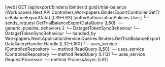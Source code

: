 [web] GET /api/export/binders/{binderId:guid}/trial-balance  (Workpapers.Next.API.Controllers.Workpapers.BinderExportController.GetTrialBalanceExportData)  [L39–L63] [auth=AuthorizationPolicies.User]
  └─ sends_request GetTrialBalanceExportDataQuery [L60]
    └─ generic_pipeline_behaviors 2
      └─ DatagetTokenSyncBehaviour
      └─ DatagetTokenSyncBehaviour
    └─ handled_by Workpapers.Next.ApplicationService.Queries.Binders.GetTrialBalanceExportDataQueryHandler.Handle [L32–L160]
      └─ uses_service IControlledRepository<Binder>
        └─ method ReadQuery [L50]
      └─ uses_service IControlledRepository<SourceAccount>
        └─ method ReadQuery [L113]
      └─ uses_service RequestProcessor
        └─ method ProcessAsync [L61]

